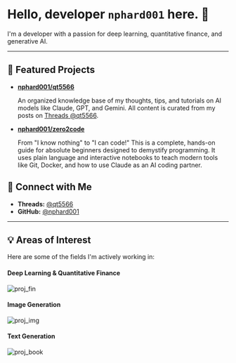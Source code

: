 # Hello, developer `nphard001` here. 🐧

I'm a developer with a passion for deep learning, quantitative finance, and generative AI.

---

## 🚀 Featured Projects

- **[nphard001/qt5566](https://github.com/nphard001/qt5566)**
  
  An organized knowledge base of my thoughts, tips, and tutorials on AI models like Claude, GPT, and Gemini. All content is curated from my posts on [Threads @qt5566](https://www.threads.com/@qt5566).

- **[nphard001/zero2code](https://github.com/nphard001/zero2code)**
  
  From "I know nothing" to "I can code!" This is a complete, hands-on guide for absolute beginners designed to demystify programming. It uses plain language and interactive notebooks to teach modern tools like Git, Docker, and how to use Claude as an AI coding partner.

## 🔗 Connect with Me

- **Threads:** [@qt5566](https://www.threads.com/@qt5566)
- **GitHub:** [@nphard001](https://github.com/nphard001)

---

## 💡 Areas of Interest

Here are some of the fields I'm actively working in:

#### Deep Learning & Quantitative Finance
![proj_fin](https://soldapi.com/human_img/proj_stats.png)

#### Image Generation
![proj_img](https://soldapi.com/human_img/proj_img.png)

#### Text Generation
![proj_book](https://soldapi.com/human_img/proj_book.png)
